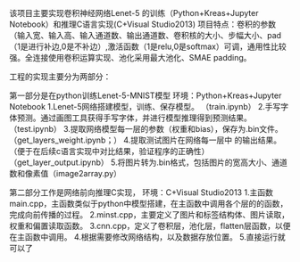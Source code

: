 该项目主要实现卷积神经网络Lenet-5 的训练（Python+Kreas+Jupyter Notebook）和推理C语言实现(C+Visual Studio2013)
项目特点：卷积的参数（输入宽、输入高、输入通道数、输出通道数、卷积核的大小、步幅大小、pad（1是进行补边,0是不补边）,激活函数（1是relu,0是softmax）可调，通用性比较强。全连接使用卷积运算实现、池化采用最大池化、SMAE padding。

工程的实现主要分为两部分：

第一部分是在python训练Lenet-5-MNIST模型
环境：Python+Kreas+Jupyter Notebook
1.Lenet-5网络搭建模型，训练、保存模型。     （train.ipynb）
2.手写字体预测。通过画图工具获得手写字体，并进行模型推理得到预测结果。  （test.ipynb）
3.提取网络模型每一层的参数（权重和bias），保存为.bin文件。   （get_layers_weight.ipynb；）
4.提取测试图片在网络每一层中 的输出结果。（便于在后续c语言实现中对比结果，验证程序的正确性）（get_layer_output.ipynb）
5.将图片转为.bin格式，包括图片的宽高大小、通道数和像素值（image2array.py）

第二部分工作是网络前向推理C实现，
环境：C+Visual Studio2013
1.主函数main.cpp，主函数类似于python中模型搭建，在主函数中调用各个层的的函数，完成向前传播的过程。
2.minst.cpp，主要定义了图片和标签结构体、图片读取，权重和偏置读取函数。
3.cnn.cpp，定义了卷积层，池化层，flatten层函数，以便在主函数中调用。
4.根据需要修改网络结构，以及数据存放位置。
5.直接运行就可以了






